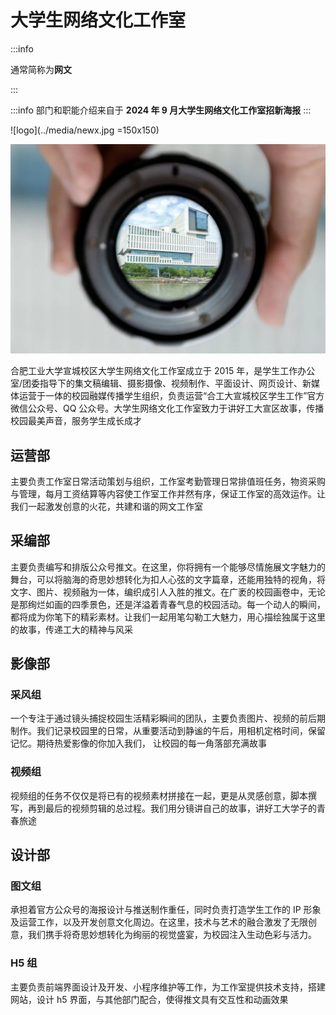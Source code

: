# 大学生网络文化工作室

:::info

通常简称为**网文**

:::

:::info
部门和职能介绍来自于 **2024 年 9 月大学生网络文化工作室招新海报**
:::

![logo](../media/newx.jpg =150x150)

![大学生网络文化工作室](../media/newx.webp)

合肥工业大学宣城校区大学生网络文化工作室成立于 2015 年，是学生工作办公室/团委指导下的集文稿编辑、摄影摄像、视频制作、平面设计、网页设计、新媒体运营于一体的校园融媒传播学生组织，负责运营“合工大宣城校区学生工作”官方微信公众号、QQ 公众号。大学生网络文化工作室致力于讲好工大宣区故事，传播校园最美声音，服务学生成长成才

## 运营部

主要负责工作室日常活动策划与组织，工作室考勤管理日常排值班任务，物资采购与管理，每月工资结算等内容使工作室工作并然有序，保证工作室的高效运作。让我们一起激发创意的火花，共建和谐的网文工作室

## 采编部

主要负责编写和排版公众号推文。在这里，你将拥有一个能够尽情施展文字魅力的舞台，可以将脑海的奇思妙想转化为扣人心弦的文字篇章，还能用独特的视角，将文字、图片、视频融为一体，编织成引人入胜的推文。在广袤的校园画卷中，无论是那绚烂如画的四季景色，还是洋溢着青春气息的校园活动。每一个动人的瞬间，都将成为你笔下的精彩素材。让我们一起用笔勾勒工大魅力，用心描绘独属于这里的故事，传递工大的精神与风采

## 影像部

### 采风组

一个专注于通过镜头捕捉校园生活精彩瞬间的团队，主要负责图片、视频的前后期制作。我们记录校园里的日常，从重要活动到静谧的午后，用相机定格时间，保留记忆。期待热爱影像的你加入我们， 让校园的每一角落部充满故事

### 视频组

视频组的任务不仅仅是将已有的视频素材拼接在一起，更是从灵感创意，脚本撰写，再到最后的视频剪辑的总过程。我们用分镜讲自己的故事，讲好工大学子的青春旅途

## 设计部

### 图文组

承担着官方公众号的海报设计与推送制作重任，同时负责打造学生工作的 IP 形象及运营工作，以及开发创意文化周边。在这里，技术与艺术的融合激发了无限创意，我们携手将奇思妙想转化为绚丽的视觉盛宴，为校园注入生动色彩与活力。

### H5 组

主要负责前端界面设计及开发、小程序维护等工作，为工作室提供技术支持，搭建网站，设计 h5 界面，与其他部门配合，使得推文具有交互性和动画效果
